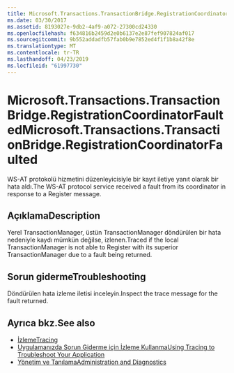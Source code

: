```yaml
---
title: Microsoft.Transactions.TransactionBridge.RegistrationCoordinatorFaulted
ms.date: 03/30/2017
ms.assetid: 8193027e-9db2-4af9-a072-27300cd24330
ms.openlocfilehash: f634816b2459d2e0b6137e2e87fef907824af017
ms.sourcegitcommit: 9b552addadfb57fab0b9e7852ed4f1f1b8a42f8e
ms.translationtype: MT
ms.contentlocale: tr-TR
ms.lasthandoff: 04/23/2019
ms.locfileid: "61997730"
---
```

# <a name="microsofttransactionstransactionbridgeregistrationcoordinatorfaulted"></a><span data-ttu-id="333e7-102">Microsoft.Transactions.TransactionBridge.RegistrationCoordinatorFaulted</span><span class="sxs-lookup"><span data-stu-id="333e7-102">Microsoft.Transactions.TransactionBridge.RegistrationCoordinatorFaulted</span></span>
<span data-ttu-id="333e7-103">WS-AT protokolü hizmetini düzenleyicisiyle bir kayıt iletiye yanıt olarak bir hata aldı.</span><span class="sxs-lookup"><span data-stu-id="333e7-103">The WS-AT protocol service received a fault from its coordinator in response to a Register message.</span></span>  
  
## <a name="description"></a><span data-ttu-id="333e7-104">Açıklama</span><span class="sxs-lookup"><span data-stu-id="333e7-104">Description</span></span>  
 <span data-ttu-id="333e7-105">Yerel TransactionManager, üstün TransactionManager döndürülen bir hata nedeniyle kaydı mümkün değilse, izlenen.</span><span class="sxs-lookup"><span data-stu-id="333e7-105">Traced if the local TransactionManager is not able to Register with its superior TransactionManager due to a fault being returned.</span></span>  
  
## <a name="troubleshooting"></a><span data-ttu-id="333e7-106">Sorun giderme</span><span class="sxs-lookup"><span data-stu-id="333e7-106">Troubleshooting</span></span>  
 <span data-ttu-id="333e7-107">Döndürülen hata izleme iletisi inceleyin.</span><span class="sxs-lookup"><span data-stu-id="333e7-107">Inspect the trace message for the fault returned.</span></span>  
  
## <a name="see-also"></a><span data-ttu-id="333e7-108">Ayrıca bkz.</span><span class="sxs-lookup"><span data-stu-id="333e7-108">See also</span></span>

- [<span data-ttu-id="333e7-109">İzleme</span><span class="sxs-lookup"><span data-stu-id="333e7-109">Tracing</span></span>](../../../../../docs/framework/wcf/diagnostics/tracing/index.md)
- [<span data-ttu-id="333e7-110">Uygulamanızda Sorun Giderme için İzleme Kullanma</span><span class="sxs-lookup"><span data-stu-id="333e7-110">Using Tracing to Troubleshoot Your Application</span></span>](../../../../../docs/framework/wcf/diagnostics/tracing/using-tracing-to-troubleshoot-your-application.md)
- [<span data-ttu-id="333e7-111">Yönetim ve Tanılama</span><span class="sxs-lookup"><span data-stu-id="333e7-111">Administration and Diagnostics</span></span>](../../../../../docs/framework/wcf/diagnostics/index.md)
